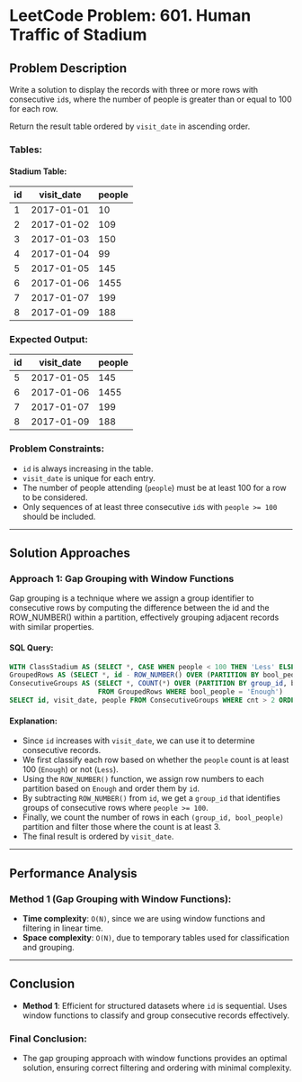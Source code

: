 # LeetCode Problem: 601. Human Traffic of Stadium

## Problem Description

Write a solution to display the records with three or more rows with consecutive `id`s, where the number of people is greater than or equal to 100 for each row.

Return the result table ordered by `visit_date` in ascending order.

### Tables:

#### Stadium Table:

| id  | visit_date | people |
|-----|------------|--------|
| 1   | 2017-01-01 | 10     |
| 2   | 2017-01-02 | 109    |
| 3   | 2017-01-03 | 150    |
| 4   | 2017-01-04 | 99     |
| 5   | 2017-01-05 | 145    |
| 6   | 2017-01-06 | 1455   |
| 7   | 2017-01-07 | 199    |
| 8   | 2017-01-09 | 188    |

### Expected Output:

| id  | visit_date | people |
|-----|------------|--------|
| 5   | 2017-01-05 | 145    |
| 6   | 2017-01-06 | 1455   |
| 7   | 2017-01-07 | 199    |
| 8   | 2017-01-09 | 188    |

### Problem Constraints:
- `id` is always increasing in the table.
- `visit_date` is unique for each entry.
- The number of people attending (`people`) must be at least 100 for a row to be considered.
- Only sequences of at least three consecutive `id`s with `people >= 100` should be included.

---

## Solution Approaches

### Approach 1: Gap Grouping with Window Functions
Gap grouping is a technique where we assign a group identifier to consecutive rows by computing the difference between the id and the ROW_NUMBER() within a partition, 
effectively grouping adjacent records with similar properties.

#### SQL Query:
```sql
WITH ClassStadium AS (SELECT *, CASE WHEN people < 100 THEN 'Less' ELSE 'Enough' END AS bool_people FROM Stadium),
GroupedRows AS (SELECT *, id - ROW_NUMBER() OVER (PARTITION BY bool_people ORDER BY id) AS group_id FROM ClassStadium),
ConsecutiveGroups AS (SELECT *, COUNT(*) OVER (PARTITION BY group_id, bool_people) AS cnt
                      FROM GroupedRows WHERE bool_people = 'Enough')
SELECT id, visit_date, people FROM ConsecutiveGroups WHERE cnt > 2 ORDER BY visit_date;
```

#### Explanation:
- Since `id` increases with `visit_date`, we can use it to determine consecutive records.
- We first classify each row based on whether the `people` count is at least 100 (`Enough`) or not (`Less`).
- Using the `ROW_NUMBER()` function, we assign row numbers to each partition based on `Enough` and order them by `id`.
- By subtracting `ROW_NUMBER()` from `id`, we get a `group_id` that identifies groups of consecutive rows where `people >= 100`.
- Finally, we count the number of rows in each `(group_id, bool_people)` partition and filter those where the count is at least 3.
- The final result is ordered by `visit_date`.

---

## Performance Analysis

### Method 1 (Gap Grouping with Window Functions):

- **Time complexity**: `O(N)`, since we are using window functions and filtering in linear time.
- **Space complexity**: `O(N)`, due to temporary tables used for classification and grouping.

---

## Conclusion

- **Method 1**: Efficient for structured datasets where `id` is sequential. Uses window functions to classify and group consecutive records effectively.

### Final Conclusion:
- The gap grouping approach with window functions provides an optimal solution, ensuring correct filtering and ordering with minimal complexity.
